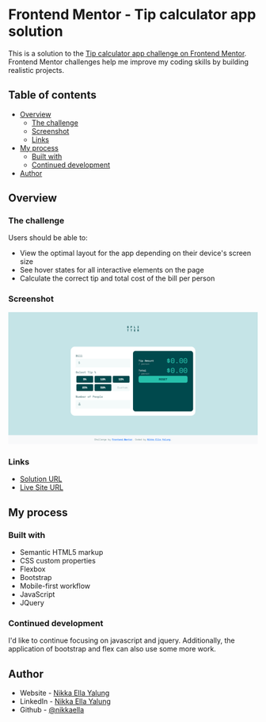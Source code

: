 # Frontend Mentor - Tip calculator app solution

This is a solution to the [Tip calculator app challenge on Frontend Mentor](https://www.frontendmentor.io/challenges/tip-calculator-app-ugJNGbJUX). Frontend Mentor challenges help me improve my coding skills by building realistic projects.

## Table of contents

- [Overview](#overview)
  - [The challenge](#the-challenge)
  - [Screenshot](#screenshot)
  - [Links](#links)
- [My process](#my-process)
  - [Built with](#built-with)
  - [Continued development](#continued-development)
- [Author](#author)

## Overview

### The challenge

Users should be able to:

- View the optimal layout for the app depending on their device's screen size
- See hover states for all interactive elements on the page
- Calculate the correct tip and total cost of the bill per person

### Screenshot

![Screenshot](images/screenshot.png)

### Links

- [Solution URL](https://github.com/nikkaella/tip-calc)
- [Live Site URL](https://nikkaella.github.io/tip-calc/)

## My process

### Built with

- Semantic HTML5 markup
- CSS custom properties
- Flexbox 
- Bootstrap
- Mobile-first workflow
- JavaScript
- JQuery

### Continued development

I'd like to continue focusing on javascript and jquery. Additionally, the application of bootstrap and flex can also use some more work.

## Author

- Website - [Nikka Ella Yalung](https://nikkaellayalung.com)
- LinkedIn - [Nikka Ella Yalung](https://www.linkedin.com/in/nikka-yalung/)
- Github - [@nikkaella](https://github.com/nikkaella)
